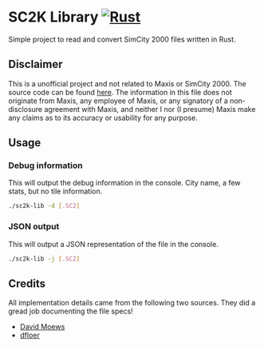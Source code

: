 # SC2K Library [![Rust](https://github.com/spalter/sc2k-lib/actions/workflows/rust.yml/badge.svg?branch=main)](https://github.com/spalter/sc2k-lib/actions/workflows/rust.yml)
Simple project to read and convert SimCity 2000 files written in Rust.

## Disclaimer
This is a unofficial project and not related to Maxis or SimCity 2000. The source code can be found [here](https://github.com/spalter/sc2k-lib). The information in this file does not originate from Maxis, any employee of Maxis, or any signatory of a non-disclosure agreement with Maxis, and neither I nor (I presume) Maxis make any claims as to its accuracy or usability for any purpose.

## Usage

### Debug information
This will output the debug information in the console. City name, a few stats, but no tile information.
```bash
./sc2k-lib -d [.SC2]
```

### JSON output
This will output a JSON representation of the file in the console.
```bash
./sc2k-lib -j [.SC2]
```

## Credits
All implementation details came from the following two sources. They did a gread job documenting the file specs!

- [David Moews](https://djm.cc/simcity-2000-info.txt)
- [dfloer](https://github.com/dfloer/SC2k-docs/tree/master)